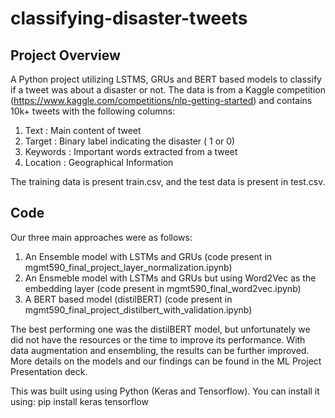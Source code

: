 # classifying-disaster-tweets

## Project Overview
A Python project utilizing LSTMS, GRUs and BERT based models to classify if a tweet was about a disaster or not. The data is from a Kaggle competition (https://www.kaggle.com/competitions/nlp-getting-started) and contains 10k+ tweets with the following columns:

1. Text : Main content of tweet
2. Target : Binary label indicating the disaster ( 1 or 0)
3. Keywords : Important words extracted from a tweet
4. Location : Geographical Information

The training data is present train.csv, and the test data is present in test.csv.

## Code

Our three main approaches were as follows:

1. An Ensemble model with LSTMs and GRUs (code present in mgmt590_final_project_layer_normalization.ipynb)
2. An Ensmeble model with LSTMs and GRUs but using Word2Vec as the embedding layer (code present in mgmt590_final_word2vec.ipynb)
3. A BERT based model (distilBERT) (code present in mgmt590_final_project_distilbert_with_validation.ipynb)

The best performing one was the distilBERT model, but unfortunately we did not have the resources or the time to improve its performance. With data augmentation and ensembling, the results can be further improved. More details on the models and our findings can be found in the ML Project Presentation deck.

This was built using using Python (Keras and Tensorflow). You can install it using: pip install keras tensorflow
